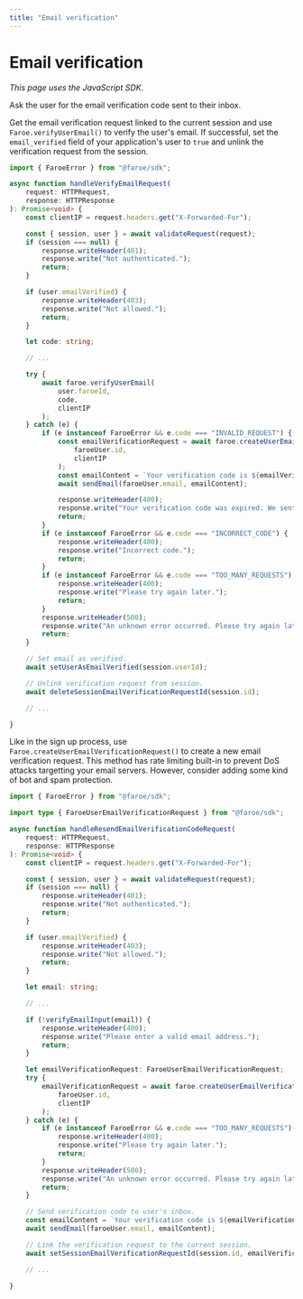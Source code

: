 ```yaml
---
title: "Email verification"
---
```


# Email verification

*This page uses the JavaScript SDK*.

Ask the user for the email verification code sent to their inbox.

Get the email verification request linked to the current session and use `Faroe.verifyUserEmail()` to verify the user's email. If successful, set the `email_verified` field of your application's user to `true` and unlink the verification request from the session.

```ts
import { FaroeError } from "@faroe/sdk";

async function handleVerifyEmailRequest(
    request: HTTPRequest,
    response: HTTPResponse
): Promise<void> {
    const clientIP = request.headers.get("X-Forwarded-For");

    const { session, user } = await validateRequest(request);
    if (session === null) {
        response.writeHeader(401);
        response.write("Not authenticated.");
        return;
    }

    if (user.emailVerified) {
        response.writeHeader(403);
        response.write("Not allowed.");
        return;
    }

    let code: string;

    // ...

    try {
        await faroe.verifyUserEmail(
            user.faroeId,
            code,
            clientIP
        );
    } catch (e) {
        if (e instanceof FaroeError && e.code === "INVALID_REQUEST") {
            const emailVerificationRequest = await faroe.createUserEmailVerificationRequest(
                faroeUser.id,
                clientIP
            );
            const emailContent = `Your verification code is ${emailVerificationRequest.code}.`;
            await sendEmail(faroeUser.email, emailContent);

            response.writeHeader(400);
            response.write("Your verification code was expired. We sent a new one to your inbox.");
            return;
        }
        if (e instanceof FaroeError && e.code === "INCORRECT_CODE") {
            response.writeHeader(400);
            response.write("Incorrect code.");
            return;
        }
        if (e instanceof FaroeError && e.code === "TOO_MANY_REQUESTS") {
            response.writeHeader(400);
            response.write("Please try again later.");
            return;
        }
        response.writeHeader(500);
        response.write("An unknown error occurred. Please try again later.");
        return;
    }

    // Set email as verified.
    await setUserAsEmailVerified(session.userId);

    // Unlink verification request from session.
    await deleteSessionEmailVerificationRequestId(session.id);

    // ...

}
```

Like in the sign up process, use `Faroe.createUserEmailVerificationRequest()` to create a new email verification request. This method has rate limiting built-in to prevent DoS attacks targetting your email servers. However, consider adding some kind of bot and spam protection.

```ts
import { FaroeError } from "@faroe/sdk";

import type { FaroeUserEmailVerificationRequest } from "@faroe/sdk";

async function handleResendEmailVerificationCodeRequest(
    request: HTTPRequest,
    response: HTTPResponse
): Promise<void> {
    const clientIP = request.headers.get("X-Forwarded-For");

    const { session, user } = await validateRequest(request);
    if (session === null) {
        response.writeHeader(401);
        response.write("Not authenticated.");
        return;
    }

    if (user.emailVerified) {
        response.writeHeader(403);
        response.write("Not allowed.");
        return;
    }

    let email: string;

    // ...

    if (!verifyEmailInput(email)) {
        response.writeHeader(400);
        response.write("Please enter a valid email address.");
        return;
    }

    let emailVerificationRequest: FaroeUserEmailVerificationRequest;
    try {
        emailVerificationRequest = await faroe.createUserEmailVerificationRequest(
            faroeUser.id,
            clientIP
        );
    } catch (e) {
        if (e instanceof FaroeError && e.code === "TOO_MANY_REQUESTS") {
            response.writeHeader(400);
            response.write("Please try again later.");
            return;
        }
        response.writeHeader(500);
        response.write("An unknown error occurred. Please try again later.");
        return;
    }

    // Send verification code to user's inbox.
    const emailContent = `Your verification code is ${emailVerificationRequest.code}.`;
    await sendEmail(faroeUser.email, emailContent);

    // Link the verification request to the current session.
    await setSessionEmailVerificationRequestId(session.id, emailVerificationRequest.id);

    // ...

}
```
